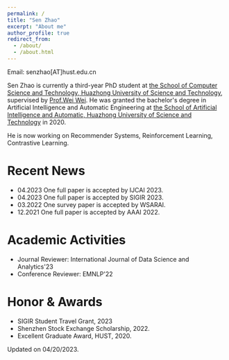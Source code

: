 ```yaml
---
permalink: /
title: "Sen Zhao"
excerpt: "About me"
author_profile: true
redirect_from: 
  - /about/
  - /about.html
---
```




Email: senzhao[AT]hust.edu.cn

Sen Zhao is currently a third-year PhD student at <a href="http://cs.hust.edu.cn/" target="_blank">the
School of Computer Science and Technology, Huazhong University of Science and Technology</a>, supervised by <a href="https://www.eric-weiwei.com/" target="_blank"> Prof.Wei Wei</a>. 
He was granted the bachelor's degree in Artificial Intelligence and Automatic Engineering
at <a href="http://aia.hust.edu.cn/" target="_blank">the
School of Artificial Intelligence and Automatic, Huazhong University of Science and Technology</a> in 2020.

He is now working on Recommender Systems, Reinforcement Learning, Contrastive Learning.

Recent News
=====
* 04.2023 One full paper is accepted by IJCAI 2023.
* 04.2023 One full paper is accepted by SIGIR 2023.
* 03.2022 One survey paper is accepted by WSARAI.
* 12.2021 One full paper is accepted by AAAI 2022.

<!-- Work experience
======
*  -->

  
Academic Activities
======
  
  * Journal Reviewer:  International Journal of Data Science and Analytics'23
  * Conference Reviewer: EMNLP'22

<!--   * Conference PC member: ACML'20, CIKM'21'20, ICDE'20, IJCAI'20, SIGIR'20'19, SIGMOD'20, VLDB'21, WSDM'21'20 -->

Honor & Awards
======

* SIGIR Student Travel Grant, 2023
* Shenzhen Stock Exchange Scholarship, 2022.
* Excellent Graduate Award, HUST, 2020.


Updated on 04/20/2023.
